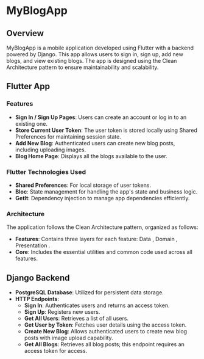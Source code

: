 # MyBlogApp

## Overview

MyBlogApp is a mobile application developed using Flutter with a backend powered by Django. This app allows users to sign in, sign up, add new blogs, and view existing blogs. The app is designed using the Clean Architecture pattern to ensure maintainability and scalability.



## Flutter App

### Features
- **Sign In / Sign Up Pages**: Users can create an account or log in to an existing one.
- **Store Current User Token**: The user token is stored locally using Shared Preferences for maintaining session state.
- **Add New Blog**: Authenticated users can create new blog posts, including uploading images.
- **Blog Home Page**: Displays all the blogs available to the user.



### Flutter Technologies Used
- **Shared Preferences**: For local storage of user tokens.
- **Bloc**: State management for handling the app's state and business logic.
- **GetIt**: Dependency injection to manage app dependencies efficiently.

### Architecture
The application follows the Clean Architecture pattern, organized as follows:
- **Features**: Contains three layers for each feature: Data , Domain , Presentation .
- **Core**: Includes the essential utilities and common code used across all features.



## Django Backend
- **PostgreSQL Database**: Utilized for persistent data storage.
- **HTTP Endpoints**:
  - **Sign In**: Authenticates users and returns an access token.
  - **Sign Up**: Registers new users.
  - **Get All Users**: Retrieves a list of all users.
  - **Get User by Token**: Fetches user details using the access token.
  - **Create New Blog**: Allows authenticated users to create new blog posts with image upload capability.
  - **Get All Blogs**: Retrieves all blog posts; this endpoint requires an access token for access.
